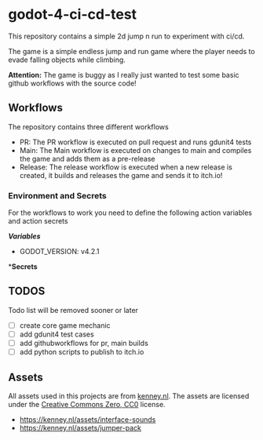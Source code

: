 # godot-4-ci-cd-test

This repository contains a simple 2d jump n run to experiment with ci/cd.

The game is a simple endless jump and run game where the player needs to evade falling
objects while climbing.

**Attention:** The game is buggy as I really just wanted to test some basic github workflows with the source code!

## Workflows

The repository contains three different workflows

- PR: The PR workflow is executed on pull request and runs gdunit4 tests
- Main: The Main workflow is executed on changes to main and compiles the game and adds them as a pre-release 
- Release: The release workflow is executed when a new release is created, it builds and releases the game and sends it to itch.io!

### Environment and Secrets

For the workflows to work you need to define the following action variables and action secrets

***Variables***
- GODOT_VERSION: v4.2.1

***Secrets**


## TODOS

Todo list will be removed sooner or later
- [ ] create core game mechanic
- [ ] add gdunit4 test cases
- [ ] add githubworkflows for pr, main builds 
- [ ] add python scripts to publish to itch.io

## Assets

All assets used in this projects are from [kenney.nl](https://kenney.nl/).
The assets are licensed under the [Creative Commons Zero, CC0](http://creativecommons.org/publicdomain/zero/1.0/) license.

- https://kenney.nl/assets/interface-sounds
- https://kenney.nl/assets/jumper-pack
